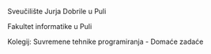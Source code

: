 Sveučilište Jurja Dobrile u Puli


Fakultet informatike u Puli


Kolegij: Suvremene tehnike programiranja - Domaće zadaće
